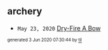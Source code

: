 ## archery


* <code>May 23, 2020</code> [Dry-Fire A Bow](2020-05-23T17-06-09-dry-fire-a-bow.md)

<sup><sub>generated 3 Jun 2020 07:30:44 by <a href='https://github.com/senorprogrammer/til'>til</a></sub></sup>
